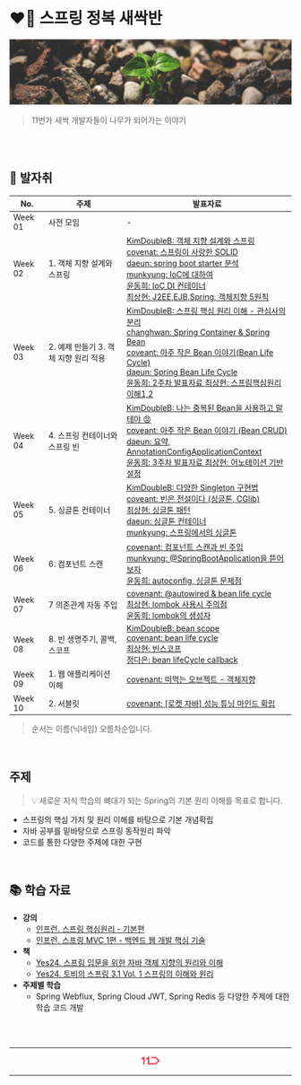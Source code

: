 <h1> ❤️🌱 스프링 정복 새싹반 </h1>
<img src="./_raw/cover.jpg" />

> 11번가 새싹 개발자들이 나무가 되어가는 이야기

<br />
<br />

## 🐾 발자취

<table>
    <thead>
        <tr>
            <th> No. </th>
            <!-- <th> 일시 </th> -->
            <th> 주제 </th>
            <th> 발표자료 </th>
        </tr>
    </thead>
    <tbody>
        <tr>
            <td> Week 01 </td>
            <!-- <td> 05. 18(화) </td> -->
            <td> 사전 모임 </td>
            <td> - </td>
        </tr>
        <tr>
            <td> Week 02 </td>
            <!-- <td> 05. 26(수) </td> -->
            <td> 1. 객체 지향 설계와 스프링	 </td>
            <td> 
                <a href="https://github.com/11st-corp/spring-study-sprout/blob/main/%EC%8A%A4%ED%94%84%EB%A7%81_%ED%95%B5%EC%8B%AC%EC%9B%90%EB%A6%AC_%EA%B8%B0%EB%B3%B8%ED%8E%B8/Section1.%EA%B0%9D%EC%B2%B4%EC%A7%80%ED%96%A5%EC%84%A4%EA%B3%84%EC%99%80_%EC%8A%A4%ED%94%84%EB%A7%81/KimDoubleB/%EA%B0%9D%EC%B2%B4%20%EC%A7%80%ED%96%A5%20%EC%84%A4%EA%B3%84%EC%99%80%20%EC%8A%A4%ED%94%84%EB%A7%81.md"> KimDoubleB: 객체 지향 설계와 스프링</a><br />
                <a href="https://www.slideshare.net/ssuser8f4c99/week1-solid"> covenat: 스프링이 사랑한 SOLID </a><br />
                <a href="https://github.com/11st-corp/spring-study/tree/main/%EC%8A%A4%ED%94%84%EB%A7%81_%ED%95%B5%EC%8B%AC%EC%9B%90%EB%A6%AC_%EA%B8%B0%EB%B3%B8%ED%8E%B8/Section1.%EA%B0%9D%EC%B2%B4%EC%A7%80%ED%96%A5%EC%84%A4%EA%B3%84%EC%99%80_%EC%8A%A4%ED%94%84%EB%A7%81/daeun"> daeun: spring boot starter 분석 </a><br />
                <a href="https://github.com/11st-corp/spring-study/tree/main/%EC%8A%A4%ED%94%84%EB%A7%81_%ED%95%B5%EC%8B%AC%EC%9B%90%EB%A6%AC_%EA%B8%B0%EB%B3%B8%ED%8E%B8/Section1.%EA%B0%9D%EC%B2%B4%EC%A7%80%ED%96%A5%EC%84%A4%EA%B3%84%EC%99%80_%EC%8A%A4%ED%94%84%EB%A7%81/munkyung"> munkyung: IoC에 대하여 </a><br />
                <a href="https://github.com/11st-corp/spring-study/tree/main/%EC%8A%A4%ED%94%84%EB%A7%81_%ED%95%B5%EC%8B%AC%EC%9B%90%EB%A6%AC_%EA%B8%B0%EB%B3%B8%ED%8E%B8/Section1.%EA%B0%9D%EC%B2%B4%EC%A7%80%ED%96%A5%EC%84%A4%EA%B3%84%EC%99%80_%EC%8A%A4%ED%94%84%EB%A7%81/%EC%9C%A4%EB%8F%99%ED%9D%AC"> 윤동희: IoC DI 컨테이너 </a><br />
                <a href="https://github.com/11st-corp/spring-study/tree/main/%EC%8A%A4%ED%94%84%EB%A7%81_%ED%95%B5%EC%8B%AC%EC%9B%90%EB%A6%AC_%EA%B8%B0%EB%B3%B8%ED%8E%B8/Section1.%EA%B0%9D%EC%B2%B4%EC%A7%80%ED%96%A5%EC%84%A4%EA%B3%84%EC%99%80_%EC%8A%A4%ED%94%84%EB%A7%81/%EC%B5%9C%EC%83%81%ED%98%84"> 최상현: J2EE,EJB,Spring, 객체지향 5원칙 </a>
            </td>
        </tr>
        <tr>
            <td> Week 03 </td>
            <!-- <td> 06. 02(수) </td> -->
            <td> 2. 예제 만들기 3. 객체 지향 원리 적용 </td>
            <td>
                <a href="https://github.com/11st-corp/spring-study-sprout/blob/main/%EC%8A%A4%ED%94%84%EB%A7%81_%ED%95%B5%EC%8B%AC%EC%9B%90%EB%A6%AC_%EA%B8%B0%EB%B3%B8%ED%8E%B8/Section2_3_%EC%8A%A4%ED%94%84%EB%A7%81_%ED%95%B5%EC%8B%AC_%EC%9B%90%EB%A6%AC_%EC%9D%B4%ED%95%B4/KimDoubleB/%EC%8A%A4%ED%94%84%EB%A7%81_%ED%95%B5%EC%8B%AC_%EC%9B%90%EB%A6%AC_%EC%9D%B4%ED%95%B4.pdf"> KimDoubleB: 스프링 핵심 원리 이해 - 관심사의 분리</a><br />
                <a href="https://github.com/11st-corp/spring-study-sprout/blob/main/%EC%8A%A4%ED%94%84%EB%A7%81_%ED%95%B5%EC%8B%AC%EC%9B%90%EB%A6%AC_%EA%B8%B0%EB%B3%B8%ED%8E%B8/Section4.%EC%8A%A4%ED%94%84%EB%A7%81_%EC%BB%A8%ED%85%8C%EC%9D%B4%EB%84%88%EC%99%80_%EC%8A%A4%ED%94%84%EB%A7%81_%EB%B9%88/changhwan/%EC%8A%A4%ED%94%84%EB%A7%81_%EC%9D%B4%EC%B0%BD%ED%99%98.md"> changhwan: Spring Container & Spring Bean </a><br />
                <a href="https://www.slideshare.net/ssuser8f4c99/week2-249383115"> coveant: 아주 작은 Bean 이야기(Bean Life Cycle) </a><br />
                <a href="https://github.com/11st-corp/spring-study/tree/main/%EC%8A%A4%ED%94%84%EB%A7%81_%ED%95%B5%EC%8B%AC%EC%9B%90%EB%A6%AC_%EA%B8%B0%EB%B3%B8%ED%8E%B8/Section2_3_%EC%8A%A4%ED%94%84%EB%A7%81_%ED%95%B5%EC%8B%AC_%EC%9B%90%EB%A6%AC_%EC%9D%B4%ED%95%B4/daeun"> daeun: Spring Bean Life Cycle </a><br />
                <a href="https://github.com/11st-corp/spring-study-sprout/blob/main/%EC%8A%A4%ED%94%84%EB%A7%81_%ED%95%B5%EC%8B%AC%EC%9B%90%EB%A6%AC_%EA%B8%B0%EB%B3%B8%ED%8E%B8/Section2_3_%EC%8A%A4%ED%94%84%EB%A7%81_%ED%95%B5%EC%8B%AC_%EC%9B%90%EB%A6%AC_%EC%9D%B4%ED%95%B4/%E1%84%8B%E1%85%B2%E1%86%AB%E1%84%83%E1%85%A9%E1%86%BC%E1%84%92%E1%85%B4/2%E1%84%8C%E1%85%AE%E1%84%8E%E1%85%A1_%E1%84%87%E1%85%A1%E1%86%AF%E1%84%91%E1%85%AD%E1%84%8C%E1%85%A1%E1%84%85%E1%85%AD.pptx"> 윤동희: 2주차 발표자료 </a>
                <a href="https://github.com/11st-corp/spring-study/tree/main/%EC%8A%A4%ED%94%84%EB%A7%81_%ED%95%B5%EC%8B%AC%EC%9B%90%EB%A6%AC_%EA%B8%B0%EB%B3%B8%ED%8E%B8/Section2_3_%EC%8A%A4%ED%94%84%EB%A7%81_%ED%95%B5%EC%8B%AC_%EC%9B%90%EB%A6%AC_%EC%9D%B4%ED%95%B4/%EC%B5%9C%EC%83%81%ED%98%84"> 최상현: 스프링핵심원리 이해1,2 </a>
            </td>
        </tr>
        <tr>
            <td> Week 04 </td>
            <!-- <td> 06. 09(수) </td> -->
            <td> 4. 스프링 컨테이너와 스프링 빈 </td>
            <td>
                <a href="https://github.com/11st-corp/spring-study-sprout/blob/main/%EC%8A%A4%ED%94%84%EB%A7%81_%ED%95%B5%EC%8B%AC%EC%9B%90%EB%A6%AC_%EA%B8%B0%EB%B3%B8%ED%8E%B8/Section4.%EC%8A%A4%ED%94%84%EB%A7%81_%EC%BB%A8%ED%85%8C%EC%9D%B4%EB%84%88%EC%99%80_%EC%8A%A4%ED%94%84%EB%A7%81_%EB%B9%88/KimDoubleB/%EC%8A%A4%ED%94%84%EB%A7%81%EC%BB%A8%ED%85%8C%EC%9D%B4%EB%84%88_%EC%8A%A4%ED%94%84%EB%A7%81%EB%B9%88.pdf"> KimDoubleB: 나는 중복된 Bean을 사용하고 말테야 😡</a><br />
                <a href="https://www.slideshare.net/ssuser8f4c99/week3-2-249383142">coveant: 아주 작은 Bean 이야기 (Bean CRUD) </a><br />
                <a href="https://github.com/11st-corp/spring-study-sprout/tree/main/%EC%8A%A4%ED%94%84%EB%A7%81_%ED%95%B5%EC%8B%AC%EC%9B%90%EB%A6%AC_%EA%B8%B0%EB%B3%B8%ED%8E%B8/Section4.%EC%8A%A4%ED%94%84%EB%A7%81_%EC%BB%A8%ED%85%8C%EC%9D%B4%EB%84%88%EC%99%80_%EC%8A%A4%ED%94%84%EB%A7%81_%EB%B9%88/daeun"> daeun: 요약, AnnotationConfigApplicationContext </a><br />
                <a href="https://github.com/11st-corp/spring-study-sprout/blob/main/%EC%8A%A4%ED%94%84%EB%A7%81_%ED%95%B5%EC%8B%AC%EC%9B%90%EB%A6%AC_%EA%B8%B0%EB%B3%B8%ED%8E%B8/Section4.%EC%8A%A4%ED%94%84%EB%A7%81_%EC%BB%A8%ED%85%8C%EC%9D%B4%EB%84%88%EC%99%80_%EC%8A%A4%ED%94%84%EB%A7%81_%EB%B9%88/%E1%84%8B%E1%85%B2%E1%86%AB%E1%84%83%E1%85%A9%E1%86%BC%E1%84%92%E1%85%B4/3%E1%84%8C%E1%85%AE%E1%84%8E%E1%85%A1_%E1%84%87%E1%85%A1%E1%86%AF%E1%84%91%E1%85%AD%E1%84%8C%E1%85%A1%E1%84%85%E1%85%AD.pptx"> 윤동희: 3주차 발표자료 </a>
                <a href="https://github.com/11st-corp/spring-study-sprout/blob/main/%EC%8A%A4%ED%94%84%EB%A7%81_%ED%95%B5%EC%8B%AC%EC%9B%90%EB%A6%AC_%EA%B8%B0%EB%B3%B8%ED%8E%B8/Section4.%EC%8A%A4%ED%94%84%EB%A7%81_%EC%BB%A8%ED%85%8C%EC%9D%B4%EB%84%88%EC%99%80_%EC%8A%A4%ED%94%84%EB%A7%81_%EB%B9%88/%EC%B5%9C%EC%83%81%ED%98%84/%EC%96%B4%EB%85%B8%ED%85%8C%EC%9D%B4%EC%85%98%20%EA%B8%B0%EB%B0%98%20%EC%8A%A4%ED%94%84%EB%A7%81%20%EC%84%A4%EC%A0%95.md"> 최상현: 어노테이션 기반 설정 </a>
            </td>
        </tr>
        <tr>
            <td> Week 05 </td>
            <!-- <td> 06. 16(수) </td> -->
            <td> 5. 싱글톤 컨테이너 </td>
            <td>
                <a href="https://github.com/11st-corp/spring-study-sprout/blob/main/%EC%8A%A4%ED%94%84%EB%A7%81_%ED%95%B5%EC%8B%AC%EC%9B%90%EB%A6%AC_%EA%B8%B0%EB%B3%B8%ED%8E%B8/Section5.%EC%8B%B1%EA%B8%80%ED%86%A4_%EC%BB%A8%ED%85%8C%EC%9D%B4%EB%84%88/KimDoubleB/%EB%8B%A4%EC%96%91%ED%95%9C%20Singleton%20%EA%B5%AC%ED%98%84%EB%B2%95.pdf">KimDoubleB: 다양한 Singleton 구현법</a><br/>
                <a href="https://www.slideshare.net/ssuser8f4c99/week4-cglib">coveant: 빈은 전설이다 (싱글톤, CGlib) </a><br />
                <a href="https://github.com/11st-corp/spring-study-sprout/blob/main/%EC%8A%A4%ED%94%84%EB%A7%81_%ED%95%B5%EC%8B%AC%EC%9B%90%EB%A6%AC_%EA%B8%B0%EB%B3%B8%ED%8E%B8/Section5.%EC%8B%B1%EA%B8%80%ED%86%A4_%EC%BB%A8%ED%85%8C%EC%9D%B4%EB%84%88/%EC%B5%9C%EC%83%81%ED%98%84(%EC%8B%B1%EA%B8%80%ED%86%A4_%ED%8C%A8%ED%84%B4)/%EC%8B%B1%EA%B8%80%ED%86%A4%20%EB%B0%A9%EC%8B%9D%207a76c25ff96d451d915839ef4ce7026f.md"> 최상현: 싱글톤 패턴 </a><br />
                <a href="https://github.com/11st-corp/spring-study-sprout/blob/main/%EC%8A%A4%ED%94%84%EB%A7%81_%ED%95%B5%EC%8B%AC%EC%9B%90%EB%A6%AC_%EA%B8%B0%EB%B3%B8%ED%8E%B8/Section5.%EC%8B%B1%EA%B8%80%ED%86%A4_%EC%BB%A8%ED%85%8C%EC%9D%B4%EB%84%88/daeun.md"> daeun: 싱글톤 컨테이너 </a><br />
                <a href="https://github.com/11st-corp/spring-study-sprout/blob/main/%EC%8A%A4%ED%94%84%EB%A7%81_%ED%95%B5%EC%8B%AC%EC%9B%90%EB%A6%AC_%EA%B8%B0%EB%B3%B8%ED%8E%B8/Section5.%EC%8B%B1%EA%B8%80%ED%86%A4_%EC%BB%A8%ED%85%8C%EC%9D%B4%EB%84%88/munkyung(%EC%8A%A4%ED%94%84%EB%A7%81%EC%97%90%EC%84%9C%EC%9D%98_%EC%8B%B1%EA%B8%80%ED%86%A4).md"> munkyung: 스프링에서의 싱글톤 </a>
            </td>
        </tr>
        <tr>
            <td> Week 06 </td>
            <!-- <td> 06. 23(수) </td> -->
            <td> 6. 컴포넌트 스캔 </td>
            <td>
                <a href="https://www.slideshare.net/ssuser8f4c99/week5-249517232"> covenant: 컴포넌트 스캔과 빈 주입 </a><br />
                <a href="https://github.com/11st-corp/spring-study-sprout/blob/main/%EC%8A%A4%ED%94%84%EB%A7%81_%ED%95%B5%EC%8B%AC%EC%9B%90%EB%A6%AC_%EA%B8%B0%EB%B3%B8%ED%8E%B8/Section6.%EC%BB%B4%ED%8F%AC%EB%84%8C%ED%8A%B8_%EC%8A%A4%EC%BA%94/munkyung(%40SpringBootApplication%EC%9D%84%20%EB%9C%AF%EC%96%B4%EB%B3%B4%EC%9E%90).md"> munkyung: @SpringBootApplication을 뜯어보자 </a> <br />
                <a href="https://github.com/11st-corp/spring-study-sprout/blob/main/%EC%8A%A4%ED%94%84%EB%A7%81_%ED%95%B5%EC%8B%AC%EC%9B%90%EB%A6%AC_%EA%B8%B0%EB%B3%B8%ED%8E%B8/Section6.%EC%BB%B4%ED%8F%AC%EB%84%8C%ED%8A%B8_%EC%8A%A4%EC%BA%94/%E1%84%8B%E1%85%B2%E1%86%AB%E1%84%83%E1%85%A9%E1%86%BC%E1%84%92%E1%85%B4_auto%20config%20%2B%20%E1%84%89%E1%85%B5%E1%86%BC%E1%84%80%E1%85%B3%E1%86%AF%E1%84%90%E1%85%A9%E1%86%AB%20%E1%84%83%E1%85%B5%E1%84%8C%E1%85%A1%E1%84%8B%E1%85%B5%E1%86%AB%E1%84%8B%E1%85%B4%20%E1%84%86%E1%85%AE%E1%86%AB%E1%84%8C%E1%85%A6%E1%84%8C%E1%85%A5%E1%86%B7!.pptx"> 윤동희: autoconfig, 싱글톤 문제점 </a>
            </td>
        </tr>
        <tr>
            <td> Week 07 </td>
           <!-- <td> 06. 30(수) </td> -->
            <td> 7 의존관계 자동 주입 </td>
            <td>
                <a href="https://www.slideshare.net/ssuser8f4c99/week6-autowired-beanlifecycle"> covenant: @autowired & bean life cycle </a> <br />
                <a href="https://www.notion.so/lombok-is-awesome-so-be-careful-09d35f66c9c54ee6820542b79a09d4b1">최상현: lombok 사용시 주의점 </a> <br />
                <a href="https://github.com/11st-corp/spring-study-sprout/blob/main/%EC%8A%A4%ED%94%84%EB%A7%81_%ED%95%B5%EC%8B%AC%EC%9B%90%EB%A6%AC_%EA%B8%B0%EB%B3%B8%ED%8E%B8/section7/d36choi/%E1%84%8B%E1%85%B2%E1%86%AB%E1%84%83%E1%85%A9%E1%86%BC%E1%84%92%E1%85%B4_lombok%E1%84%8B%E1%85%B4%E1%84%89%E1%85%A2%E1%86%BC%E1%84%89%E1%85%A5%E1%86%BC%E1%84%8C%E1%85%A1.pptx"> 윤동희: lombok의 생성자 </a>
            </td>
        </tr>
        <tr>
            <td> Week 08 </td>
            <!-- <td> 07. 07(수) </td> -->
            <td> 8. 빈 생명주기, 콜백, 스코프 </td>
            <td>
                <a href="https://github.com/11st-corp/spring-study-sprout/blob/main/%EC%8A%A4%ED%94%84%EB%A7%81_%ED%95%B5%EC%8B%AC%EC%9B%90%EB%A6%AC_%EA%B8%B0%EB%B3%B8%ED%8E%B8/section8/KimDoubleB/bean%20scope.pdf">KimDoubleB: bean scope </a><br />
                <a href="https://www.slideshare.net/ssuser8f4c99/week7-bean-lifecycle">covenant: bean life cycle</a><br />
                <a href="https://github.com/11st-corp/spring-study-sprout/blob/main/%EC%8A%A4%ED%94%84%EB%A7%81_%ED%95%B5%EC%8B%AC%EC%9B%90%EB%A6%AC_%EA%B8%B0%EB%B3%B8%ED%8E%B8/section8/%EB%B9%88%EC%8A%A4%EC%BD%94%ED%94%84%26Provider.md">최상현: 빈스코프 </a><br />
                <a href="https://github.com/11st-corp/spring-study-sprout/blob/main/%EC%8A%A4%ED%94%84%EB%A7%81_%ED%95%B5%EC%8B%AC%EC%9B%90%EB%A6%AC_%EA%B8%B0%EB%B3%B8%ED%8E%B8/section8/beanLifeCycleCallback.md">정다은: bean lifeCycle callback </a>
            </td>
        </tr>
        <tr>
            <td> Week 09 </td>
            <!-- <td> 07. 14(수) </td> -->
            <td> 1. 웹 애플리케이션 이해 </td>
            <td> <a href="https://www.slideshare.net/ssuser8f4c99/ch02-249605018"> covenant: 떠먹는 오브젝트 - 객체지향 </a> </td>
        </tr>
        <tr>
            <td> Week 10 </td>
            <!-- <td> 07. 21(수) </td> -->
            <td> 2. 서블릿 </td>
            <td> <a href="https://www.slideshare.net/ssuser8f4c99/part-1-249823743"> covenant: [로켓 자바] 성능 튜닝 마인드 확립 </a> </td>
        </tr>
    </tbody>
</table>

> 순서는 이름(닉네임) 오름차순입니다.

<br />

## 주제

> 💡 새로운 지식 학습의 뼈대가 되는 Spring의 기본 원리 이해를 목표로 합니다.

- 스프링의 핵심 가치 및 원리 이해를 바탕으로 기본 개념확립
- 자바 공부를 밑바탕으로 스프링 동작원리 파악
- 코드를 통한 다양한 주제에 대한 구현

<br />

## 📚  학습 자료

- __강의__
    - [인프런. 스프링 핵심원리 - 기본편](https://www.inflearn.com/course/%EC%8A%A4%ED%94%84%EB%A7%81-%ED%95%B5%EC%8B%AC-%EC%9B%90%EB%A6%AC-%EA%B8%B0%EB%B3%B8%ED%8E%B8#)
    - [인프런. 스프링 MVC 1편 - 백엔드 웹 개발 핵심 기술](https://www.inflearn.com/course/%EC%8A%A4%ED%94%84%EB%A7%81-mvc-1#)
- __책__
    - [Yes24. 스프링 입문을 위한 자바 객체 지향의 원리와 이해](http://www.yes24.com/Product/Goods/17350624?OzSrank=1)
    - [Yes24. 토비의 스프링 3.1 Vol. 1 스프링의 이해와 원리](http://www.yes24.com/Product/Goods/7516721?OzSrank=2)
- __주제별 학습__
    - Spring Webflux, Spring Cloud JWT, Spring Redis 등 다양한 주제에 대한 학습 코드 개발


<br />
<br />
<hr />
<p align="center">
    <img width="7%" alt="" src="./_raw/11st_logo.png">
</p>
<hr />


